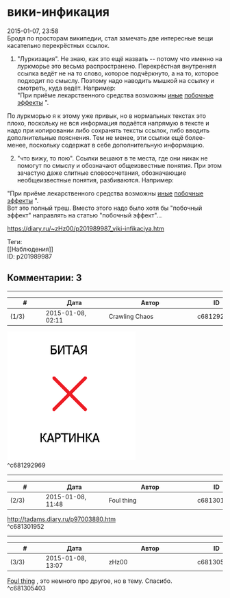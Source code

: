 вики-инфикация
==============

  
2015-01-07, 23:58  
 Бродя по просторам википедии, стал замечать две интересные вещи касательно перекрёстных ссылок.   
   
 1) "Луркизация". Не знаю, как это ещё назвать -- потому что именно на луркморье это весьма распространено. Перекрёстная внутренняя ссылка ведёт не на то слово, которое подчёркнуто, а на то, которое подходит по смыслу. Поэтому надо наводить мышкой на ссылку и смотреть, куда ведёт. Например:   
 "При приёме лекарственного средства возможны  [иные](https://ru.wikipedia.org/wiki/Рвота)   [побочные](https://ru.wikipedia.org/wiki/Понос)   [эффекты](https://ru.wikipedia.org/wiki/Смерть)  ".   
   
 По луркморью я к этому уже привык, но в нормальных текстах это плохо, поскольку не вся информация подаётся напрямую в тексте и надо при копировании либо сохранять тексты ссылок, либо вводить дополнительные пояснения. Тем не менее, эти ссылки ещё более-менее, поскольку содержат в себе дополнительную информацию.   
   
 2) "что вижу, то пою". Ссылки вешают в те места, где они никак не помогут по смыслу и обозначают общеизвестные понятия. При этом зачастую даже слитные словосочетания, обозначающие необщеизвестные понятия, разбиваются. Например:   
   
 "При приёме лекарственного средства возможны  [иные](https://ru.wikipedia.org/wiki/Иной)   [побочные](https://ru.wikipedia.org/wiki/Побочный)   [эффекты](https://ru.wikipedia.org/wiki/Эффект)  ".   
 Вот это полный треш. Вместо этого надо было хотя бы "побочный эффект" направлять на статью "побочный эффект"...   
  
<https://diary.ru/~zHz00/p201989987_viki-infikaciya.htm>  
  
Теги:  
[[Наблюдения]]  
ID: p201989987  


Комментарии: 3
--------------

  


---



|         #         |              Дата              |                     Автор                     |           ID           |
| --- | --- | --- | --- |
| (1/3) | 2015-01-08, 02:11 | Crawling Chaos | c681292969 |

  
 ![](pics/100_0473.jpg)   
 ^c681292969

---



|         #         |              Дата              |                     Автор                     |           ID           |
| --- | --- | --- | --- |
| (2/3) | 2015-01-08, 11:48 | Foul thing | c681301952 |

  
 <http://tadams.diary.ru/p97003880.htm>   
 ^c681301952

---



|         #         |              Дата              |                     Автор                     |           ID           |
| --- | --- | --- | --- |
| (3/3) | 2015-01-08, 13:07 | zHz00 | c681305403 |

  
  [Foul thing](http://foulthing.diary.ru "Temporary Internet Flies")  , это немного про другое, но в тему. Спасибо.   
 ^c681305403